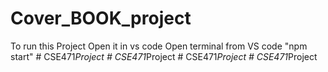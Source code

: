 ﻿# Cover_BOOK_project
To run this Project Open it in vs code
Open terminal from VS code
"npm start"
#   C S E 4 7 1 _ P r o j e c t 
 
 #   C S E 4 7 1 _ P r o j e c t 
 
 #   C S E 4 7 1 _ P r o j e c t 
 
 #   C S E 4 7 1 _ P r o j e c t 
 
 
